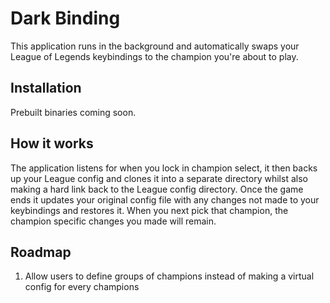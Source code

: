 # Dark Binding

This application runs in the background and automatically swaps your League of Legends keybindings to the champion you're about to play.

## Installation

Prebuilt binaries coming soon.

## How it works

The application listens for when you lock in champion select, it then backs up your League config and clones it into a separate directory whilst also making a hard link back to the League config directory. Once the game ends it updates your original config file with any changes not made to your keybindings and restores it. When you next pick that champion, the champion specific changes you made will remain.

## Roadmap

1. Allow users to define groups of champions instead of making a virtual config for every champions